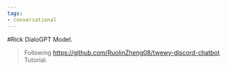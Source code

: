 ```yaml
---
tags:
- conversational
---
```

#Rick DialoGPT Model.
>Following https://github.com/RuolinZheng08/twewy-discord-chatbot Tutorial.